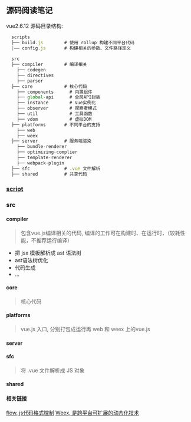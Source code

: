 ## 源码阅读笔记

vue2.6.12 源码目录结构:
```js
  scripts
  ├── build.js        # 使用 rollup 构建不同平台代码
  |—— config.js       # 构建相关的参数、文件路径定义
  
  src
  ├── compiler        # 编译相关
    ├── codegen
    ├── directives
    ├── parser
  ├── core            # 核心代码
    ├── components      # 内置组件
    ├── global-api      # 全局API封装
    ├── instance        # Vue实例化
    ├── observer        # 观察者模式
    ├── util            # 工具函数
    ├── vdom            # 虚拟DOM
  ├── platforms       # 不同平台的支持
    ├── web
    ├── weex
  ├── server          # 服务端渲染
    ├── bundle-renderer
    ├── optimizing-complier
    ├── template-renderer
    ├── webpack-plugin
  ├── sfc             # .vue 文件解析
  ├── shared          # 共享代码
```

### [script](./SCRIPT.md)
### src
#### compiler
> 包含vue.js编译相关的代码, 编译的工作可在构建时、在运行时，（较耗性能，不推荐运行编译）
- 把 jsx 模板解析成 ast 语法树
- ast语法树优化
- 代码生成
- ...

#### core
> 核心代码

#### platforms
> vue.js 入口, 分别打包成运行再 web 和 weex 上的vue.js

#### server

#### sfc
> 将 .vue 文件解析成 JS 对象

#### shared

#### 相关链接
[flow, js代码格式控制](https://flow.org/en/docs/getting-started/)
[Weex, 是跨平台可扩展的动态化技术](https://esmeetu.gitbooks.io/weex/content/advanced/how-it-works.html)